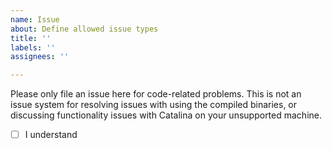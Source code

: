 ```yaml
---
name: Issue
about: Define allowed issue types
title: ''
labels: ''
assignees: ''

---
```


Please only file an issue here for code-related problems. This is not an issue system for resolving issues with using the compiled binaries, or discussing functionality issues with Catalina on your unsupported machine.
- [ ] I understand
